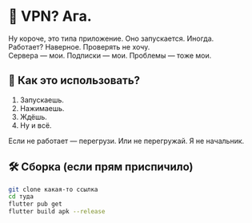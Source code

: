 # 🤡 VPN? Ага.

Ну короче, это типа приложение. Оно запускается. Иногда.  
Работает? Наверное. Проверять не хочу.  
Сервера — мои. Подписки — мои. Проблемы — тоже мои.

## 🧠 Как это использовать?

1. Запускаешь.
2. Нажимаешь.
3. Ждёшь.
4. Ну и всё.

Если не работает — перегрузи. Или не перегружай. Я не начальник.

## 🛠 Сборка (если прям приспичило)

```bash
git clone какая-то ссылка
cd туда
flutter pub get
flutter build apk --release
